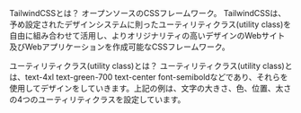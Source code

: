 TailwindCSSとは？
オープンソースのCSSフレームワーク。
TailwindCSSは、予め設定されたデザインシステムに則ったユーティリティクラス(utility class)を自由に組み合わせて活用し、よりオリジナリティの高いデザインのWebサイト及びWebアプリケーションを作成可能なCSSフレームワーク。

ユーティリティクラス(utility class)とは？
ユーティリティクラス(utility class)とは、text-4xl text-green-700 text-center font-semiboldなどであり、それらを使用してデザインをしていきます。上記の例は、文字の大きさ、色、位置、太さの4つのユーティリティクラスを設定しています。